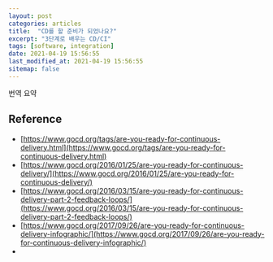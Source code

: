 ```yaml
---
layout: post
categories: articles
title:  "CD를 할 준비가 되었나요?"
excerpt: "3단계로 배우는 CD/CI"
tags: [software, integration]
date: 2021-04-19 15:56:55
last_modified_at: 2021-04-19 15:56:55
sitemap: false
---
```


번역 요약


## Reference

* [https://www.gocd.org/tags/are-you-ready-for-continuous-delivery.html](https://www.gocd.org/tags/are-you-ready-for-continuous-delivery.html)
* [https://www.gocd.org/2016/01/25/are-you-ready-for-continuous-delivery/](https://www.gocd.org/2016/01/25/are-you-ready-for-continuous-delivery/)
* [https://www.gocd.org/2016/03/15/are-you-ready-for-continuous-delivery-part-2-feedback-loops/](https://www.gocd.org/2016/03/15/are-you-ready-for-continuous-delivery-part-2-feedback-loops/)
* [https://www.gocd.org/2017/09/26/are-you-ready-for-continuous-delivery-infographic/](https://www.gocd.org/2017/09/26/are-you-ready-for-continuous-delivery-infographic/)
* []()
